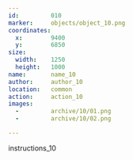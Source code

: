 ```yaml
---
id:			010
marker: 	objects/object_10.png
coordinates:
  x:		9400
  y:		6850
size:
  width:	1250
  height:	1000
name: 		name_10
author:		author_10
location: 	common
action: 	action_10
images:
  -			archive/10/01.png
  -			archive/10/02.png

---
```


instructions_10

